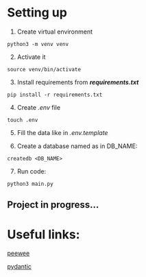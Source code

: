 # Setting up

1. Create virtual environment

`python3 -m venv venv`

2. Activate it

`source venv/bin/activate`

3. Install requirements from ***requirements.txt***

`pip install -r requirements.txt`

4. Create *.env* file 

`touch .env`

5. Fill the data like in *.env.template*

6. Create a database named as in DB_NAME:

`createdb <DB_NAME>`

7. Run code:

`python3 main.py`

## Project in progress...

# Useful links:
[peewee](https://docs.peewee-orm.com/en/latest/)

[pydantic](https://docs.pydantic.dev/)